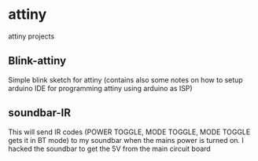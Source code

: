 # attiny
attiny projects
## Blink-attiny
Simple blink sketch for attiny (contains also some notes on how to setup arduino IDE for programming attiny using arduino as ISP)
## soundbar-IR
This will send IR codes (POWER TOGGLE, MODE TOGGLE, MODE TOGGLE gets it in BT mode) to my soundbar when the mains power is turned on.
I hacked the soundbar to get the 5V from the main circuit board
 
